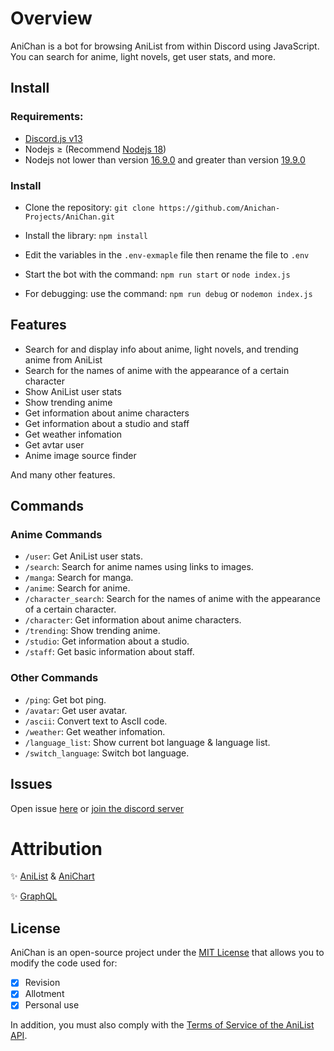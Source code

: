# Overview

AniChan is a bot for browsing AniList from within Discord using JavaScript. You can search for anime, light novels, get user stats, and more.

## Install

### Requirements: 
- [Discord.js v13](https://www.npmjs.com/package/discord.js/v/13.16.0) 
- Nodejs ≥  (Recommend [Nodejs 18](https://nodejs.org/download/release/latest-hydrogen/)) 
- Nodejs not lower than version [16.9.0](https://nodejs.org/download/release/v16.9.0/) and greater than version [19.9.0](https://nodejs.org/download/release/v19.9.0/) 

### Install
- Clone the repository: `git clone https://github.com/Anichan-Projects/AniChan.git`

- Install the library: `npm install`

- Edit the variables in the `.env-exmaple` file then rename the file to `.env`

- Start the bot with the command: `npm run start` or `node index.js`

- For debugging: use the command: `npm run debug` or `nodemon index.js`

## Features

- Search for and display info about anime, light novels, and trending anime from AniList
- Search for the names of anime with the appearance of a certain character
- Show AniList user stats
- Show trending anime
- Get information about anime characters
- Get information about a studio and staff
- Get weather infomation
- Get avtar user 
- Anime image source finder

And many other features.

## Commands
### Anime Commands
- `/user`: Get AniList user stats.
- `/search`: Search for anime names using links to images.
- `/manga`: Search for manga.
- `/anime`: Search for anime.
- `/character_search`: Search for the names of anime with the appearance of a certain character.
- `/character`: Get information about anime characters.
- `/trending`: Show trending anime.
- `/studio`: Get information about a studio.
- `/staff`: Get basic information about staff.

### Other Commands
- `/ping`: Get bot ping.
- `/avatar`: Get user avatar.
- `/ascii`: Convert text to AscII code.
- `/weather`: Get weather infomation.
- `/language_list`: Show current bot language & language list.
- `/switch_language`: Switch bot language.


## Issues 

Open issue [here](https://github.com/Anichan-Projects/AniChan/issues) or [join the discord server](https://discord.gg/PE29XWTTc5)

# Attribution

✨ [AniList](https://anilist.co) & [AniChart](https://anichart.net)

✨ [GraphQL](https://graphql.org)


## License

AniChan is an open-source project under the [MIT License](https://en.wikipedia.org/wiki/MIT_License) that allows you to modify the code used for:

- [x] Revision
- [x] Allotment
- [x] Personal use

In addition, you must also comply with the [Terms of Service of the AniList API](https://anilist.gitbook.io/anilist-apiv2-docs/overview/overview).
